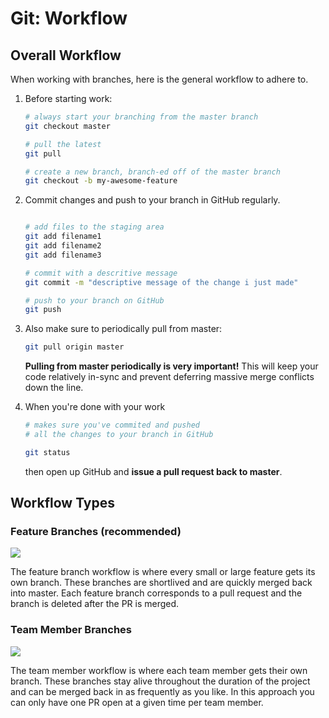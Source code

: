 # Git: Workflow

## Overall Workflow

When working with branches, here is the general workflow to adhere to.

1. Before starting work:

    ```bash
    # always start your branching from the master branch
    git checkout master
    
    # pull the latest
    git pull
    
    # create a new branch, branch-ed off of the master branch
    git checkout -b my-awesome-feature
    ```

2. Commit changes and push to your branch in GitHub regularly.

    ```bash
    
    # add files to the staging area
    git add filename1
    git add filename2
    git add filename3
    
    # commit with a descritive message
    git commit -m "descriptive message of the change i just made"
    
    # push to your branch on GitHub
    git push
    ```

3. Also make sure to periodically pull from master: 

    ```bash
    git pull origin master
    ```

    **Pulling from master periodically is very important!** This will keep your code relatively in-sync and prevent deferring massive merge conflicts down the line.

4. When you're done with your work

    ```bash
    # makes sure you've commited and pushed 
    # all the changes to your branch in GitHub
    
    git status
    ```
    
    then open up GitHub and **issue a pull request back to master**.

## Workflow Types

### Feature Branches (recommended)

![](https://i.imgur.com/T6pJPY8.jpg)

The feature branch workflow is where every small or large feature gets its own branch. These branches are shortlived and are quickly merged back into master. Each feature branch corresponds to a pull request and the branch is deleted after the PR is merged.

### Team Member Branches

![](https://i.imgur.com/PDV613j.jpg)

The team member workflow is where each team member gets their own branch. These branches stay alive throughout the duration of the project and can be merged back in as frequently as you like. In this approach you can only have one PR open at a given time per team member.
